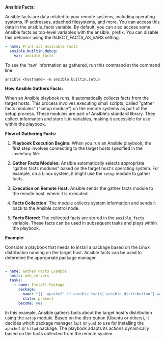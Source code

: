 **Ansible Facts:**

Ansible facts are data related to your remote systems, including operating systems, IP addresses, attached filesystems, and more. You can access this data in the ansible_facts variable. By default, you can also access some Ansible facts as top-level variables with the ansible_ prefix. You can disable this behavior using the INJECT_FACTS_AS_VARS setting. 

```yaml
- name: Print all available facts
  ansible.builtin.debug:
    var: ansible_facts
```

To see the ‘raw’ information as gathered, run this command at the command line:

```ansible <hostname> -m ansible.builtin.setup```

**How Ansible Gathers Facts:**

When an Ansible playbook runs, it automatically collects facts from the target hosts. This process involves executing small scripts, called "gather facts modules" ("setup module") on the remote systems as part of the setup process. These modules are part of Ansible's standard library. They collect information and store it in variables, making it accessible for use within the playbook.

**Flow of Gathering Facts:**

1. **Playbook Execution Begins:** When you run an Ansible playbook, the first step involves connecting to the target hosts specified in the inventory file.

2. **Gather Facts Modules:** Ansible automatically selects appropriate "gather facts modules" based on the target host's operating system. For example, on a Linux system, it might use the `setup` module to gather facts.

3. **Execution on Remote Host:** Ansible sends the gather facts module to the remote host, where it is executed.

4. **Facts Collection:** The module collects system information and sends it back to the Ansible control node.

5. **Facts Stored:** The collected facts are stored in the `ansible_facts` variable. These facts can be used in subsequent tasks and plays within the playbook.

**Example:**

Consider a playbook that needs to install a package based on the Linux distribution running on the target host. Ansible facts can be used to determine the appropriate package manager.

```yaml
---
- name: Gather Facts Example
  hosts: web_servers
  tasks:
    - name: Install Package
      package:
        name: "{{ 'apache2' if ansible_facts['ansible_distribution'] == 'Ubuntu' else 'httpd' }}"
        state: present
      become: yes
```

In this example, Ansible gathers facts about the target host's distribution using the `setup` module. Based on the distribution (Ubuntu or others), it decides which package manager (`apt` or `yum`) to use for installing the `apache2` or `httpd` package. The playbook adapts its actions dynamically based on the facts collected from the remote system.

